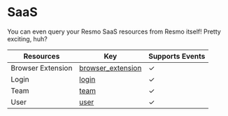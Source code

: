 SaaS
====
You can even query your Resmo SaaS resources from Resmo itself! Pretty exciting, huh?

| **Resources**     | **Key**                                     | **Supports Events** |
| ----------------- | ------------------------------------------- | ------------------- |
| Browser Extension | [browser\_extension](browser\_extension.md) | &check;             |
| Login             | [login](login.md)                           | &check;             |
| Team              | [team](team.md)                             | &check;             |
| User              | [user](user.md)                             | &check;             |
